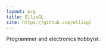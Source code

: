 ```yaml
---
layout: org
title: EllisGL
site: https://github.com/ellisgl
---
```

Programmer and electronics hobbyist.
